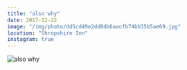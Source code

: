 ```yaml
---
title: "also why"
date: 2017-12-22
image: "/img/photo/dd5cd49e2dd8db6aacfb74bb35b5ae69.jpg"
location: "Shropshire Inn"
instagram: true
---
```


![also why](/img/photo/dd5cd49e2dd8db6aacfb74bb35b5ae69.jpg)

